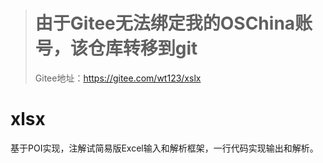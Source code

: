 > # 由于Gitee无法绑定我的OSChina账号，该仓库转移到git
> Gitee地址：https://gitee.com/wt123/xslx
# xlsx
基于POI实现，注解试简易版Excel输入和解析框架，一行代码实现输出和解析。


